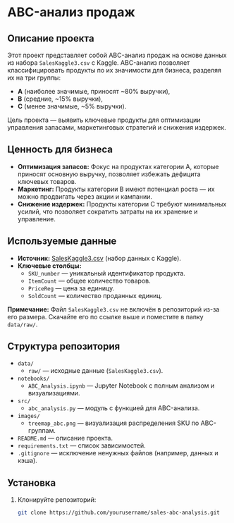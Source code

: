 # ABC-анализ продаж

## Описание проекта
Этот проект представляет собой ABC-анализ продаж на основе данных из набора `SalesKaggle3.csv` с Kaggle. ABC-анализ позволяет классифицировать продукты по их значимости для бизнеса, разделяя их на три группы:  
- **A** (наиболее значимые, приносят ~80% выручки),  
- **B** (средние, ~15% выручки),  
- **C** (менее значимые, ~5% выручки).  

Цель проекта — выявить ключевые продукты для оптимизации управления запасами, маркетинговых стратегий и снижения издержек.

## Ценность для бизнеса
- **Оптимизация запасов:** Фокус на продуктах категории A, которые приносят основную выручку, позволяет избежать дефицита ключевых товаров.
- **Маркетинг:** Продукты категории B имеют потенциал роста — их можно продвигать через акции и кампании.
- **Снижение издержек:** Продукты категории C требуют минимальных усилий, что позволяет сократить затраты на их хранение и управление.

## Используемые данные
- **Источник:** [SalesKaggle3.csv](https://www.kaggle.com/datasets/kyanyoga/sample-sales-data) (набор данных с Kaggle).  
- **Ключевые столбцы:**  
  - `SKU_number` — уникальный идентификатор продукта.  
  - `ItemCount` — общее количество товаров.  
  - `PriceReg` — цена за единицу.  
  - `SoldCount` — количество проданных единиц.  

**Примечание:** Файл `SalesKaggle3.csv` не включён в репозиторий из-за его размера. Скачайте его по ссылке выше и поместите в папку `data/raw/`.

## Структура репозитория
- `data/`  
  - `raw/` — исходные данные (`SalesKaggle3.csv`).  
- `notebooks/`  
  - `ABC_Analysis.ipynb` — Jupyter Notebook с полным анализом и визуализациями.  
- `src/`  
  - `abc_analysis.py` — модуль с функцией для ABC-анализа.  
- `images/`  
  - `treemap_abc.png` — визуализация распределения SKU по ABC-группам.  
- `README.md` — описание проекта.  
- `requirements.txt` — список зависимостей.  
- `.gitignore` — исключение ненужных файлов (например, данных и кэша).  

## Установка
1. Клонируйте репозиторий:
   ```bash
   git clone https://github.com/yourusername/sales-abc-analysis.git
